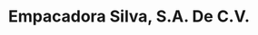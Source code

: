 ---
title: "Empacadora Silva, S.A. De C.V."
url: /huamantla-tlaxcala/empacadora-silva-s-a-de-c-v/
shop: carnicero
---